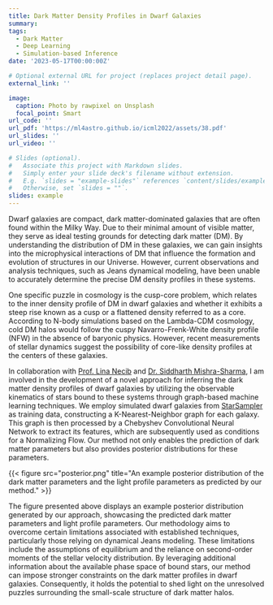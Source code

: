 ```yaml
---
title: Dark Matter Density Profiles in Dwarf Galaxies
summary:
tags:
  - Dark Matter
  - Deep Learning
  - Simulation-based Inference
date: '2023-05-17T00:00:00Z'

# Optional external URL for project (replaces project detail page).
external_link: ''

image:
  caption: Photo by rawpixel on Unsplash
  focal_point: Smart
url_code: ''
url_pdf: 'https://ml4astro.github.io/icml2022/assets/38.pdf'
url_slides: ''
url_video: ''

# Slides (optional).
#   Associate this project with Markdown slides.
#   Simply enter your slide deck's filename without extension.
#   E.g. `slides = "example-slides"` references `content/slides/example-slides.md`.
#   Otherwise, set `slides = ""`.
slides: example
---
```


Dwarf galaxies are compact, dark matter-dominated galaxies that are often found within the Milky Way. Due to their minimal amount of visible matter, they serve as ideal testing grounds for detecting dark matter (DM). By understanding the distribution of DM in these galaxies, we can gain insights into the microphysical interactions of DM that influence the formation and evolution of structures in our Universe. However, current observations and analysis techniques, such as Jeans dynamical modeling, have been unable to accurately determine the precise DM density profiles in these systems.

One specific puzzle in cosmology is the cusp-core problem, which relates to the inner density profile of DM in dwarf galaxies and whether it exhibits a steep rise known as a cusp or a flattened density referred to as a core. According to N-body simulations based on the Lambda-CDM cosmology, cold DM halos would follow the cuspy Navarro-Frenk-White density profile (NFW) in the absence of baryonic physics. However, recent measurements of stellar dynamics suggest the possibility of core-like density profiles at the centers of these galaxies.

In collaboration with [Prof. Lina Necib](https://lnecib.com/) and [Dr. Siddharth Mishra-Sharma](https://www.smsharma.io/), I am involved in the development of a novel approach for inferring the dark matter density profiles of dwarf galaxies by utilizing the observable kinematics of stars bound to these systems through graph-based machine learning techniques. We employ simulated dwarf galaxies from [StarSampler](https://github.com/maoshenl/StarSampler) as training data, constructing a K-Nearest-Neighbor graph for each galaxy. This graph is then processed by a Chebyshev Convolutional Neural Network to extract its features, which are subsequently used as conditions for a Normalizing Flow. Our method not only enables the prediction of dark matter parameters but also provides posterior distributions for these parameters.

{{< figure src="posterior.png" title="An example posterior distribution of the dark matter parameters and the light profile parameters as predicted by our method." >}}

The figure presented above displays an example posterior distribution generated by our approach, showcasing the predicted dark matter parameters and light profile parameters. Our methodology aims to overcome certain limitations associated with established techniques, particularly those relying on dynamical Jeans modeling. These limitations include the assumptions of equilibrium and the reliance on second-order moments of the stellar velocity distribution. By leveraging additional information about the available phase space of bound stars, our method can impose stronger constraints on the dark matter profiles in dwarf galaxies. Consequently, it holds the potential to shed light on the unresolved puzzles surrounding the small-scale structure of dark matter halos.
